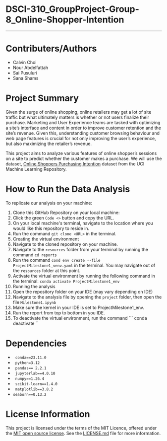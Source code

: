 # DSCI-310_GroupProject-Group-8_Online-Shopper-Intention
****

# Contributers/Authors
* Calvin Choi
* Nour Abdelfattah
* Sai Pusuluri
* Sana Shams

# Project Summary
Given the surge of online shopping, online retailers may get a lot of site traffic but what ultimately matters is whether or not users finalize their purchase. Marketing and User Experience teams are tasked with optimizing a site’s interface and content in order to improve customer retention and the site’s revenue. Given this, understanding customer browsing behaviour and web page features is crucial for not only improving the user’s experience, but also maximizing the retailer’s revenue.

This project aims to analyze various features of online shopper’s sessions on a site to predict whether the customer makes a purchase. We will use the dataset, [Online Shoppers Purchasing Intention](https://archive.ics.uci.edu/dataset/468/online+shoppers+purchasing+intention+dataset) dataset from the UCI Machine Learning Repository. 

# How to Run the Data Analysis
To replicate our analysis on your machine:
1. Clone this GitHub Repository on your local machine:
  1. Click the green ``` Code <> ``` button and copy the URL.
  2. On your local machine's terminal, navigate to the location where you would like this repository to reside in.
  3. Run the command ``` git clone <URL> ``` in the terminal.
2. Creating the virtual environment
  1. Navigate to the cloned repository on your machine.
  2. Navigate to the ``` resources ``` folder from your terminal by running the command ``` cd reports ```
  3. Run the command ``` cond env create --file ProjectMilestone1_venv.yaml ``` in the terminal. You may navigate out of the ``` resources ``` folder at this point. 
  4.  Activate the virtual environment by running the following command in the terminal: ``` conda activate ProjectMilestone1_env ```
3. Running the analysis
  1. Open the repository folder on your IDE (may vary depending on IDE)
  2. Navigate to the analysis file by opening the ``` project ``` folder, then open the file ``` Milestone1.ipynb ```
  3. Make sure the kernel in your IDE is set to ProjectMilestone1_env.
4. Run the report from top to bottom in you IDE.
5. To deactivate the virtual environment, run the command ``` conda deactivate ``

# Dependencies
- ``` conda==23.11.0``` 
- ``` python=3.12``` 
- ``` pandas== 2.2.1``` 
- ``` jupyterlab==4.0.10``` 
- ``` numpy==1.26.4``` 
- ``` scikit-learn==1.4.0``` 
- ``` matplotlib==3.8.2``` 
- ```seaborn==0.13.2 ```

# License Information
This project is licensed under the terms of the MIT Licence, offered under the [MIT open source license](https://opensource.org/license/MIT). See the [LICENSE.md](https://github.com/DSCI-310-2024/DSCI_310_GroupProject_Group_8/blob/main/LICENSE.md) file for more information.

